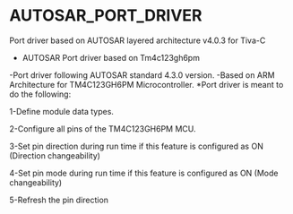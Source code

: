 # AUTOSAR_PORT_DRIVER
Port driver based on AUTOSAR layered architecture v4.0.3 for Tiva-C

- AUTOSAR Port driver based on Tm4c123gh6pm

-Port driver following AUTOSAR standard 4.3.0 
version.
-Based on ARM Architecture for TM4C123GH6PM Microcontroller.
*Port driver is meant to do the following:

1-Define module data types.

2-Configure all pins of the TM4C123GH6PM MCU.

3-Set pin direction during run time if this feature is configured as ON (Direction changeability)

4-Set pin mode during run time if this feature is configured as ON (Mode changeability)

5-Refresh the pin direction

